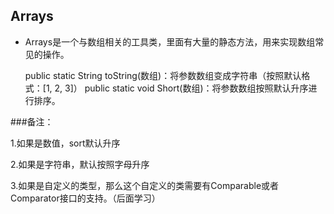 ## Arrays
- Arrays是一个与数组相关的工具类，里面有大量的静态方法，用来实现数组常见的操作。


    public static String toString(数组)：将参数数组变成字符串（按照默认格式：[1, 2, 3]）
    public static void Short(数组)：将参数数组按照默认升序进行排序。


###备注：

1.如果是数值，sort默认升序

2.如果是字符串，默认按照字母升序

3.如果是自定义的类型，那么这个自定义的类需要有Comparable或者Comparator接口的支持。（后面学习）